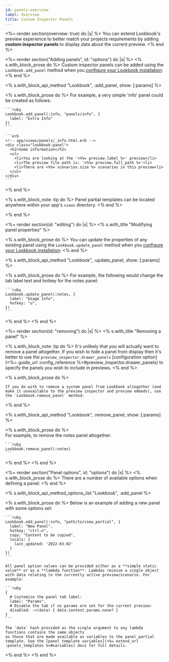 ```yaml
---
id: panels-overview
label: Overview
title: Custom Inspector Panels
---
```


<%= render section(overview: true) do |s| %>
  You can extend Lookbook's preview experience to better match your projects requirements by adding
  **custom inspector panels** to display data about the current preview.
<% end %>

<%= render section("Adding panels", id: "options") do |s| %>
  <% s.with_block_prose do %>
    Custom inspector panels can be added using the `Lookbook.add_panel` method
    when you [configure your Lookbook installation](<%= guide_url :configuration %>):
  <% end %>

  <% s.with_block_api_method "Lookbook", :add_panel, show: [:params] %>
  
  <% s.with_block_prose do %>
    For example, a very simple 'info' panel could be created as follows:

    ```ruby
    Lookbook.add_panel(:info, "panels/info", {
      label: "Extra Info"
    })
    ```

    ```erb
    <!-- app/views/panels/_info.html.erb -->
    <div class="lookbook-panel">
      <h2>Some information</h2>
      <ul>
        <li>You are looking at the '<%%= preview.label %>' preview</li>
        <li>The preview file path is: '<%%= preview.full_path %>'<li>
        <li>There are <%%= scenarios.size %> scenarios in this preview<li>
      </ul>
    </div>
    ```
  <% end %>

  <% s.with_block_note :tip do %>
    Panel partial templates can be located anywhere within your app's `views` directory.
  <% end %>
  
<% end %>

<%= render section(id: "editing") do |s| %>
  <% s.with_title "Modifying panel properties" %>

  <% s.with_block_prose do %>
    You can update the properties of any existing panel using the `Lookbook.update_panel`
    method when you [configure your Lookbook installation](<%= guide_url :configuration %>):
  <% end %>

  <% s.with_block_api_method "Lookbook", :update_panel, show: [:params] %>

  <% s.with_block_prose do %>
    For example, the following would change the tab label text and hotkey for the notes panel:

    ```ruby
    Lookbook.update_panel(:notes, {
      label: "Usage Info",
      hotkey: "u",
    })
    ```
  <% end %>
<% end %>

<%= render section(id: "removing") do |s| %>
  <% s.with_title "Removing a panel" %>

  <% s.with_block_note :tip do %>
    It's unlikely that you will actually want to remove a panel altogether. If you wish to hide a panel from
    display then it's better to use the `preview_inspector.drawer_panels` [configuration option](<%= guide_url :config_reference %>#preview_inspector.drawer_panels)
    to specify the panels you wish to include in previews.
  <% end %>

  <% s.with_block_prose do %>
    

    If you do with to remove a system panel from Lookbook altogether (and make it unavailable to the preview inspector and preview embeds), use the `Lookbook.remove_panel` method:
  <% end %>

  <% s.with_block_api_method "Lookbook", :remove_panel, show: [:params] %>

  <% s.with_block_prose do %>   
    For example, to remove the notes panel altogether:

    ```ruby
    Lookbook.remove_panel(:notes)
    ```
  <% end %>
<% end %>

<%= render section("Panel options", id: "options") do |s| %>
  <% s.with_block_prose do %>
    There are a number of available options when defining a panel:
  <% end %>

  <% s.with_block_api_method_options_list "Lookbook", :add_panel %>

  <% s.with_block_prose do %>
    Below is an example of adding a new panel with some options set:

    ```ruby
    Lookbook.add_panel(:info, "path/to/view_partial", {
      label: "New Panel",
      hotkey: "ctrl.n",
      copy: "Content to be copied",
      locals: {
        last_updated: '2022-03-02'
      }
    })
    ```

    All panel option values can be provided either as a **simple static value** or as a **lambda function**. Lambdas receive a single object with data relating to the currently active preview/scenario. For example:

    ```ruby
    {
      # Customise the panel tab label:
      label: "Params",
      # Disable the tab if no params are set for the current preview:
      disabled: ->(data) { data.context.params.none? }
    }
    ```

    The `data` hash provided as the single argument to any lambda functions contains the same objects
    as those that are made available as variables to the panel partial template. See the [panel template variables](<%= extend_url :panels_templates %>#variables) docs for full details.

  <% end %>
<% end %>